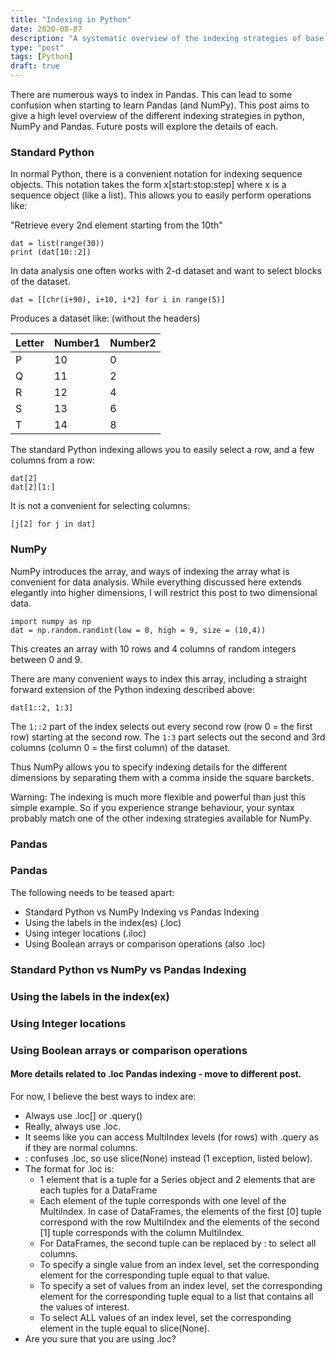 ```yaml
---
title: "Indexing in Python"
date: 2020-08-07
description: "A systematic overview of the indexing strategies of base python, NumPy and Pandas"
type: "post"
tags: [Python]
draft: true
---
```


There are numerous ways to index in Pandas. This can lead to some confusion when starting to learn Pandas (and NumPy). This post aims to give a high level overview of the different indexing strategies in python, NumPy and Pandas. Future posts will explore the details of each.

### Standard Python

In normal Python, there is a convenient notation for indexing sequence objects. This notation takes the form x[start:stop:step] where x is a sequence object (like a list). This allows you to easily perform operations like: 

"Retrieve every 2nd element starting from the 10th"

```
dat = list(range(30))
print (dat[10::2])
```

In data analysis one often works with 2-d dataset and want to select blocks of the dataset.

```
dat = [[chr(i+90), i+10, i*2] for i in range(5)]
```

Produces a dataset like: (without the headers)

| Letter | Number1 | Number2 |
| -      | ---     | --      |
| P      | 10      | 0       |
| Q      | 11      | 2       |
| R      | 12      | 4       |
| S      | 13      | 6       |
| T      | 14      | 8       |

The standard Python indexing allows you to easily select a row, and a few columns from a row: 

```
dat[2]
dat[2][1:]
```

It is not a convenient for selecting columns:

```
[j[2] for j in dat]
```

### NumPy

NumPy introduces the array, and ways of indexing the array what is convenient for data analysis. While everything discussed here extends elegantly into higher dimensions, I will restrict this post to two dimensional data.

```
import numpy as np
dat = np.random.randint(low = 0, high = 9, size = (10,4))
```

This creates an array with 10 rows and 4 columns of random integers between 0 and 9.

There are many convenient ways to index this array, including a straight forward extension of the Python indexing described above:

```
dat[1::2, 1:3]
```

The `1::2` part of the index selects out every second row (row 0 = the first row) starting at the second row. The `1:3` part selects out the second and 3rd columns (column 0 = the first column) of the dataset.

Thus NumPy allows you to specify indexing details for the different dimensions by separating them with a comma inside the square barckets.

Warning: The indexing is much more flexible and powerful than just this simple example. So if you experience strange behaviour, your syntax probably match one of the other indexing strategies available for NumPy.

### Pandas



### Pandas

The following needs to be teased apart:

- Standard Python vs NumPy Indexing vs Pandas Indexing
- Using the labels in the index(es) (.loc)
- Using integer locations (.iloc)
- Using Boolean arrays or comparison operations (also .loc)

### Standard Python vs NumPy vs Pandas Indexing

### Using the labels in the index(ex)

### Using Integer locations

### Using Boolean arrays or comparison operations

#### More details related to .loc Pandas indexing - move to different post.

For now, I believe the best ways to index are:

- Always use .loc[] or .query()
- Really, always use .loc.
- It seems like you can access MultiIndex levels (for rows) with .query as if they are normal columns.
- : confuses .loc, so use slice(None) instead (1 exception, listed below).
- The format for .loc is:
  - 1 element that is a tuple for a Series object and 2 elements that are each tuples for a DataFrame
  - Each element of the tuple corresponds with one level of the MultiIndex. In case of DataFrames, the elements of the first [0] tuple correspond with the row MultiIndex and the elements of the second [1] tuple corresponds with the column MultiIndex.
  - For DataFrames, the second tuple can be replaced by : to select all columns.
  - To specify a single value from an index level, set the corresponding element for the corresponding tuple equal to that value.
  - To specify a set of values from an index level, set the corresponding element for the corresponding tuple equal to a list that contains all the values of interest.
  - To select ALL values of an index level, set the corresponding element in the tuple equal to slice(None).
- Are you sure that you are using .loc?
